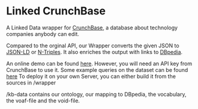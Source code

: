 # Linked CrunchBase

A Linked Data wrapper for [CrunchBase](http://www.crunchbase.com/), a database about technology companies anybody can edit.

Compared to the orginal API, our Wrapper converts the given JSON to [JSON-LD](http://json-ld.org/) or [N-Triples](https://www.w3.org/2001/sw/RDFCore/ntriples/). It also enriches the output with links to [DBpedia](http://wiki.dbpedia.org/).

An online demo can be found [here](http://km.aifb.kit.edu/services/crunchbase/). However, you will need an API key from CrunchBase to use it. Some example queries on the dataset can be found [here](http://km.aifb.kit.edu/sites/crunchbase/)
To deploy it on your own Server, you can either build it from the sources in /wrapper

/kb-data contains our ontology, our mapping to DBpedia, the vocabulary, the voaf-file and the void-file.
